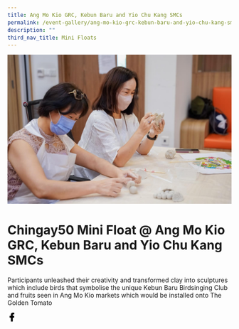 ```yaml
---
title: Ang Mo Kio GRC, Kebun Baru and Yio Chu Kang SMCs
permalink: /event-gallery/ang-mo-kio-grc-kebun-baru-and-yio-chu-kang-smcs/
description: ""
third_nav_title: Mini Floats
---
```


![](/images/Event%20Gallery/chingay50-mini-float-@-ang-mo-kio-grc-kebun-baru-and-yio-chu-kang-smcs-2.jpeg)
# **Chingay50 Mini Float @ Ang Mo Kio GRC, Kebun Baru and Yio Chu Kang SMCs**
Participants unleashed their creativity and transformed clay into sculptures which include birds that symbolise the unique Kebun Baru Birdsinging Club and fruits seen in Ang Mo Kio markets which would be installed onto The Golden Tomato

<a href="http://www.facebook.com/sharer.php?u=http://www.chingay.gov.sg/image/event-gallery/chingay50-mini-float-@-ang-mo-kio-grc-kebun-baru-and-yio-chu-kang-smcs" style="float:left;">
	<img src="/images/facebook.png" style="width:auto;height:20px;">
</a>